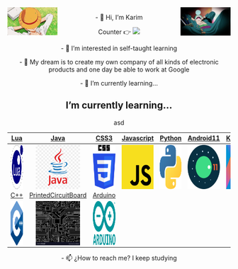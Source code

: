 <img src='https://github.com/KarimRamirez/KarimRamirez/blob/main/img/Luffy.gif' width='22.5%' align='left'/>
<img src='https://github.com/KarimRamirez/KarimRamirez/blob/main/img/Zoro.gif' width='22.5%' align='right'/>
<p align='center'>- 👋 Hi, I’m Karim</p>
<p align='center'>
    Counter 👉
    <img src='https://komarev.com/ghpvc/?username=KarimRamirez&color=blue' />
</p>
<p align='center'>- 👀 I’m interested in self-taught learning</p>
<p align='center'>- 💞️ My dream is to create my own company of all kinds of electronic products and one day be able to work at Google</p>
<p align='center'>- 🌱 I’m currently learning...</p>

<h2 align="center">I’m currently learning...</h2>
<p align="center">asd</p>

| <a href="https://en.wikipedia.org/wiki/Lua_(programming_language)" target="_blank">Lua</a> | <a href="https://www.java.com/" target="_blank">Java</a> | <a href="https://en.wikipedia.org/wiki/CSS" target="_blank">CSS3</a> | <a href="https://en.wikipedia.org/wiki/JavaScript" target="_blank">Javascript</a> | <a href="https://www.python.org/" target="_blank">Python</a> | <a href="https://www.android.com/intl/en_en/android-11/" target="_blank">Android11</a> | <a href="https://kotlinlang.org/" target="_blank">Kotlin</a> | <a href="https://en.wikipedia.org/wiki/C_(programming_language)/" target="_blank">C</a>
| :---: | :---: | :---: | :---: | :---: | :---: | :---: | :---: |
| <img align='center' src='https://github.com/KarimRamirez/KarimRamirez/blob/main/learning/Lua.png' width="100px" height='100px'> | <img align='center' src='https://github.com/KarimRamirez/KarimRamirez/blob/main/learning/Java.png' width="100px"  height='100px'> | <img align='center' width="100px" src='https://github.com/KarimRamirez/KarimRamirez/blob/main/learning/CSS3.png' height='100px'>  | <img align='center' src='https://github.com/KarimRamirez/KarimRamirez/blob/main/learning/Javascript.png' width="100px" height='100px'> | <img align='center' src='https://github.com/KarimRamirez/KarimRamirez/blob/main/learning/Python.png' width="100px" height='100px'> | <img align='center' src='https://github.com/KarimRamirez/KarimRamirez/blob/main/learning/Android11.png' width="100px" height='100px'> | <img align='center' src='https://github.com/KarimRamirez/KarimRamirez/blob/main/learning/Kotlin.png' width="100px" height='100px'> | <img align='center' src='https://github.com/KarimRamirez/KarimRamirez/blob/main/learning/C.png' width="100px" height='100px'> |
| <a href="https://en.wikipedia.org/wiki/C%2B%2B" target="_blank">C++</a> | <a href="https://en.wikipedia.org/wiki/Printed_circuit_board" target="_blank">PrintedCircuitBoard</a> | <a href="https://www.arduino.cc/" target="_blank">Arduino</a>
| <img align='center' src='https://github.com/KarimRamirez/KarimRamirez/blob/main/learning/C++.png' width="100px" height='100px'> | <img align='center' src='https://github.com/KarimRamirez/KarimRamirez/blob/main/learning/PrintedCircuitDesign.jpg' width="100px"  height='100px'> | <img align='center' src='https://github.com/KarimRamirez/KarimRamirez/blob/main/learning/Arduino.png' width="100px"  height='100px'> |

<p align='center'>- 📫 ¿How to reach me? I keep studying</p>

